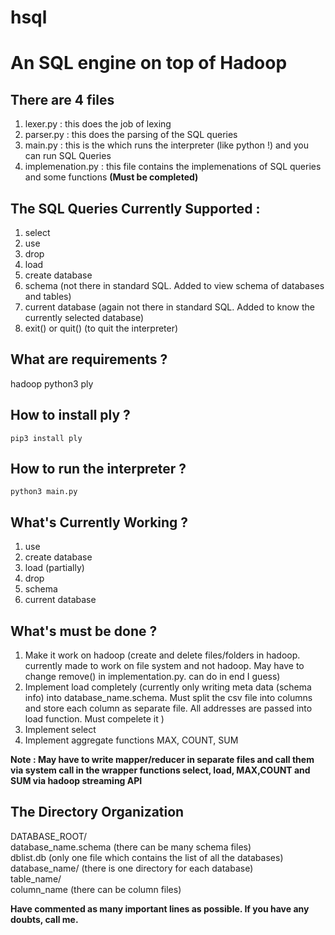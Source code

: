 # hsql
<h1>An SQL engine on top of Hadoop</h1>

<h2>There are 4 files</h2>

1. lexer.py : this does the job of lexing
2. parser.py : this does the parsing of the SQL queries
3. main.py : this is the which runs the interpreter (like python !) and you can run SQL Queries
4. implemenation.py : this file contains the implemenations of SQL queries and some functions **(Must be completed)**

<h2>The SQL Queries Currently Supported :</h2>

1. select
2. use
3. drop
4. load
5. create database
6. schema (not there in standard SQL. Added to view schema of databases and tables)
7. current database (again not there in standard SQL. Added to know the currently selected database)
8. exit() or quit() (to quit the interpreter)

<h2>What are requirements ?</h2>

hadoop
python3
ply

<h2>How to install ply ?</h2>

`pip3 install ply` 


<h2>How to run the interpreter ?</h2>

`python3 main.py`


<h2>What's Currently Working ?</h2>

1. use
2. create database
3. load (partially)
4. drop
5. schema
6. current database


<h2>What's must be done ?</h2>

1. Make it work on hadoop (create and delete files/folders in hadoop. currently made to work on file system and not hadoop. May have to change remove() in implementation.py. can do in end I guess)
2. Implement load completely (currently only writing meta data (schema info) into database_name.schema. Must split the csv file into columns and store each column as separate file. All addresses are passed into load function. Must compelete it )
3. Implement select
4. Implement aggregate functions MAX, COUNT, SUM


**Note : May have to write mapper/reducer in separate files and call them via system call in the wrapper functions select, load, MAX,COUNT and SUM via hadoop streaming API**

<h2>The Directory Organization</h2>

DATABASE_ROOT/<br/>
    database_name.schema (there can be many schema files)<br/>
    dblist.db (only one file which contains the list of all the databases)<br/>
    database_name/ (there is one directory for each database)<br/>
        table_name/<br/>
            column_name (there can be column files)<br/>
    

**Have commented as many important lines as possible. If you have any doubts, call me.**
